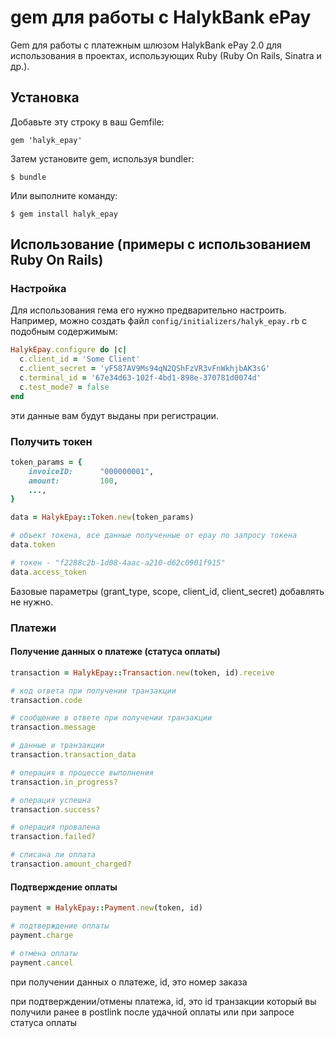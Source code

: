 # gem для работы с HalykBank ePay

Gem для работы с платежным шлюзом HalykBank ePay 2.0 для использования в проектах, использующих Ruby (Ruby On Rails, Sinatra и др.).

## Установка

Добавьте эту строку в ваш Gemfile:

    gem 'halyk_epay'

Затем установите gem, используя bundler:

    $ bundle

Или выполните команду:

    $ gem install halyk_epay

## Использование (примеры с использованием Ruby On Rails)

### Настройка

Для использования гема его нужно предварительно настроить. Например, можно создать файл
`config/initializers/halyk_epay.rb` с подобным содержимым:

```ruby
HalykEpay.configure do |c|
  c.client_id = 'Some Client'
  c.client_secret = 'yF587AV9Ms94qN2QShFzVR3vFnWkhjbAK3sG'
  c.terminal_id = '67e34d63-102f-4bd1-898e-370781d0074d'
  c.test_mode? = false
end
```

эти данные вам будут выданы при регистрации.


### Получить токен

```ruby
token_params = {
    invoiceID: 		"000000001",
    amount: 		100,
    ...,
}

data = HalykEpay::Token.new(token_params)

# объект токена, все данные полученные от epay по запросу токена
data.token

# токен - "f2288c2b-1d08-4aac-a210-d62c0901f915"
data.access_token
```

Базовые параметры (grant_type, scope, client_id, client_secret) добавлять не нужно.


### Платежи

#### Получение данных о платеже (статуса оплаты)

```ruby
transaction = HalykEpay::Transaction.new(token, id).receive

# код ответа при получении транзакции
transaction.code

# сообщение в ответе при получении транзакции
transaction.message

# данные и транзакции
transaction.transaction_data

# операция в процессе выполнения
transaction.in_progress?

# операция успешна
transaction.success?

# операция провалена
transaction.failed?

# списана ли оплата
transaction.amount_charged?

```

#### Подтверждение оплаты

```ruby
payment = HalykEpay::Payment.new(token, id)

# подтверждение оплаты
payment.charge

# отмена оплаты
payment.cancel
```

при получении данных о платеже, id, это номер заказа

при подтверждении/отмены платежа, id, это id транзакции который вы получили ранее в postlink после удачной оплаты или при запросе статуса оплаты
